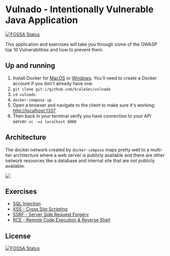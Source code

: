 # Vulnado - Intentionally Vulnerable Java Application
[![FOSSA Status](https://app.fossa.com/api/projects/git%2Bgithub.com%2FCyberXforce%2FJava_vul.svg?type=shield)](https://app.fossa.com/projects/git%2Bgithub.com%2FCyberXforce%2FJava_vul?ref=badge_shield)


This application and exercises will take you through some of the OWASP top 10 Vulnerabilities and how to prevent them.

## Up and running

1. Install Docker for [MacOS](https://hub.docker.com/editions/community/docker-ce-desktop-mac) or [Windows](https://hub.docker.com/editions/community/docker-ce-desktop-windows). You'll need to create a Docker account if you don't already have one.
2. `git clone git://github.com/ScaleSec/vulnado`
3. `cd vulnado`
4. `docker-compose up`
5. Open a browser and navigate to the client to make sure it's working: [http://localhost:1337](http://localhost:1337)
6. Then back in your terminal verify you have connection to your API server: `nc -vz localhost 8080`

## Architecture

The docker network created by `docker-compose` maps pretty well to a multi-tier architecture where a web server is publicly available and there are other network resources like a database and internal site that are not publicly available.

![](exercises/assets/arch.png)

## Exercises

* [SQL Injection](exercises/01-sql-injection.md)
* [XSS - Cross Site Scripting](exercises/02-xss.md)
* [SSRF - Server Side Request Forgery](exercises/03-ssrf.md)
* [RCE - Remote Code Execution & Reverse Shell](exercises/04-rce-reverse-shell.md)


## License
[![FOSSA Status](https://app.fossa.com/api/projects/git%2Bgithub.com%2FCyberXforce%2FJava_vul.svg?type=large)](https://app.fossa.com/projects/git%2Bgithub.com%2FCyberXforce%2FJava_vul?ref=badge_large)